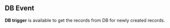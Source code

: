 ## DB Event
**DB trigger** is available to get the records from DB for newly created records.							
